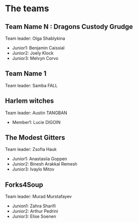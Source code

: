 # The teams 

## Team Name N : Dragons Custody Grudge
Team leader: Olga Shablykina

* Junior1: Benjamin Caissial
* Junior2: Joely Klock
* Junior3: Melvyn Corvo

## Team Name 1
Team leader: Samba FALL


## Harlem witches
Team leader: Austin TANGBAN

* Member1: Lucie DIGOIN


## The Modest Gitters
Team leader: Zsofia Hauk

* Junior1: Anastasiia Goppen
* Junior2: Binesh Arakkal Remesh
* Junior3: Ivaylo Mitov

## Forks4Soup
Team leader: Murad Murstafayev

* Junion1: Zahra Sharifi
* Junior2: Arthur Pedrini
* Junior3: Elise Soenen
